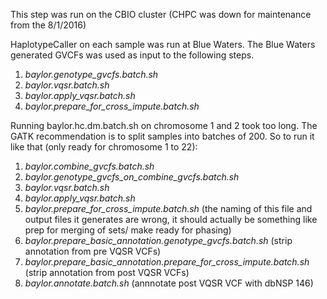 This step was run on the CBIO cluster (CHPC was down for maintenance from the 8/1/2016)

HaplotypeCaller on each sample was run at Blue Waters. The Blue Waters generated GVCFs was used as input to the following steps.

1. *baylor.genotype_gvcfs.batch.sh*
2. *baylor.vqsr.batch.sh*
3. *baylor.apply_vqsr.batch.sh*
4. *baylor.prepare_for_cross_impute.batch.sh*

Running baylor.hc.dm.batch.sh on chromosome 1 and 2 took too long. The GATK recommendation is to split samples into batches of 200. So to run it like that (only ready for chromosome 1 to 22):

1. *baylor.combine_gvcfs.batch.sh*
2. *baylor.genotype_gvcfs_on_combine_gvcfs.batch.sh*
3. *baylor.vqsr.batch.sh*
4. *baylor.apply_vqsr.batch.sh*
5. *baylor.prepare_for_cross_impute.batch.sh* (the naming of this file and output files it generates are wrong, it should actually be something like prep for merging of sets/ make ready for phasing)
6. *baylor.prepare_basic_annotation.genotype_gvcfs.batch.sh* (strip annotation from pre VQSR VCFs)
7. *baylor.prepare_basic_annotation.prepare_for_cross_impute.batch.sh* (strip annotation from post VQSR VCFs)
8. *baylor.annotate.batch.sh* (annnotate post VQSR VCF with dbNSP 146)




